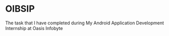 # OIBSIP
The task that I have completed during My Android Application Development Internship at Oasis Infobyte
